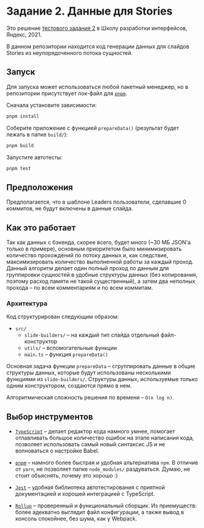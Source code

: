# Задание 2. Данные для Stories

Это решение [тестового задания 2](https://github.com/yndx-shri/shri-2021-task-2) в Школу разработки интерфейсов, Яндекс, 2021.

В данном репозитории находится код генерации данных для слайдов Stories из неупорядоченного потока сущностей.

## Запуск

Для запуска может использоваться любой пакетный менеджер, но в репозитории присутствует лок-файл для [`pnpm`](https://pnpm.js.org/).

Сначала установите зависимости:

```bash
pnpm install
```

Соберите приложение с функцией `prepareData()` (результат будет лежать в папке `build/`):

```bash
pnpm build
```

Запустите автотесты:

```bash
pnpm test
```

## Предположения

Предполагается, что в шаблоне Leaders пользователи, сделавшие 0 коммитов, не будут включены в данные слайда.

## Как это работает

Так как данных с бэкенда, скорее всего, будет много (~30 МБ JSON'а только в примере), основным приоритетом было минимизировать количество прохождений по потоку данных и, как следствие, максимизировать количество выполненной работы за каждый проход. Данный алгоритм делает один полный проход по данным для группировки сущностей в удобные структуры данных (без копирования, поэтому расход памяти не такой существенный), а затем два неполных прохода – по всем комментариям и по всем коммитам.

### Архитектура

Код структурирован следующим образом:

* `src/`
  * `slide-builders/` – на каждый тип слайда отдельный файл-конструктор
  * `utils/` – вспомогательные функции
  * `main.ts` – функция `prepareData()`

Основная задача функции `prepareData` – сгруппировать данные в общие структуры данных, которые будут использованы несколькими функциями из `slide-builders/`. Структуры данных, используемые только одним конструктором, создаются прямо в нем.

Алгоритмическая сложность решения по времени – `O(n log n)`.

## Выбор инструментов

* [`TypeScript`](https://www.typescriptlang.org/) – делает редактор кода намного умнее, помогает отлавливать большое количество ошибок на этапе написания кода, позволяет использовать самый новый синтаксис JS и не волноваться о настройке Babel.

* [`pnpm`](https://pnpm.js.org/) – намного более быстрая и удобная альтернатива `npm`. В отличие от `yarn`, не позволяет папке `node_modules/` раздуваться. Думаю, не стоит объяснять, почему это хорошо :)

* [`Jest`](https://jestjs.io/) – удобная библиотека автотестирования с приятной документацией и хорошей интеграцией с TypeScript.

* [`Rollup`](https://rollupjs.org/guide/en/) – проверенный и функциональный сборщик. Из приемуществ: более адекватно выглядит файл конфигурации, а также вывод в консоль спокойнее, без шума, как у Webpack.
